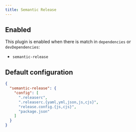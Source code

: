 ```yaml
---
title: Semantic Release
---
```


## Enabled

This plugin is enabled when there is match in `dependencies` or
`devDependencies`:

- `semantic-release`

## Default configuration

```json
{
  "semantic-release": {
    "config": [
      ".releaserc",
      ".releaserc.{yaml,yml,json,js,cjs}",
      "release.config.{js,cjs}",
      "package.json"
    ]
  }
}
```
